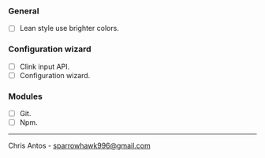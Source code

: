 ### General
- [ ] Lean style use brighter colors.

### Configuration wizard
- [ ] Clink input API.
- [ ] Configuration wizard.

### Modules
- [ ] Git.
- [ ] Npm.

---
Chris Antos - sparrowhawk996@gmail.com
